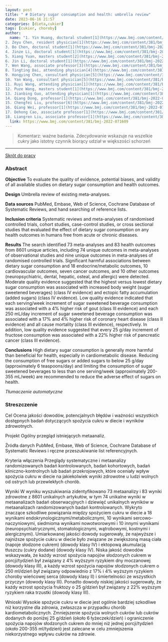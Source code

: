 ```yaml
---
layout: post
title: " # Dietary sugar consumption and health: umbrella review"
date: 2023-06-16 21:57
categories: [dieta,cukier]
tags: [cukier, choroby]
author:
  name: "1. Yin Huang, doctoral student[1](https://www.bmj.com/content/381/bmj-2022-071609#aff-1),  
2. Zeyu Chen, resident physician[1](https://www.bmj.com/content/381/bmj-2022-071609#aff-1),  
3. Bo Chen, doctoral student[1](https://www.bmj.com/content/381/bmj-2022-071609#aff-1),  
4. Jinze Li, doctoral student[1](https://www.bmj.com/content/381/bmj-2022-071609#aff-1),  
5. Xiang Yuan, masters student[2](https://www.bmj.com/content/381/bmj-2022-071609#aff-2),  
6. Jin Li, doctoral student[1](https://www.bmj.com/content/381/bmj-2022-071609#aff-1),  
7. Wen Wang, associate professor[3](https://www.bmj.com/content/381/bmj-2022-071609#aff-3),  
8. Tingting Dai, attending physician[4](https://www.bmj.com/content/381/bmj-2022-071609#aff-4),  
9. Hongying Chen, consultant physician[5](https://www.bmj.com/content/381/bmj-2022-071609#aff-5),  
10. Yan Wang, consultant physician[5](https://www.bmj.com/content/381/bmj-2022-071609#aff-5),  
11. Ruyi Wang, attending physician[1](https://www.bmj.com/content/381/bmj-2022-071609#aff-1),  
12. Puze Wang, masters student[1](https://www.bmj.com/content/381/bmj-2022-071609#aff-1),  
13. Jianbing Guo, attending physician[1](https://www.bmj.com/content/381/bmj-2022-071609#aff-1),  
14. Qiang Dong, professor[1](https://www.bmj.com/content/381/bmj-2022-071609#aff-1),  
15. Chengfei Liu, professor[6](https://www.bmj.com/content/381/bmj-2022-071609#aff-6),  
16. Qiang Wei, professor[1](https://www.bmj.com/content/381/bmj-2022-071609#aff-1),  
17. Dehong Cao, associate professor[1](https://www.bmj.com/content/381/bmj-2022-071609#aff-1),  
18. Liangren Liu, associate professor[1](https://www.bmj.com/content/381/bmj-2022-071609#aff-1) "
  link: https://www.bmj.com/content/381/bmj-2022-071609
---
```


> Komentarz: ważne badania. Zdecydowanie wskazuje na wszelkie cukry jako istotny czynnik biorący udział w większości schorzeń
> 
<hr>

[Skrót do pracy](https://drop.2to2.pm/fAQZoMzY/Dietary%20sugar%20consumption%20and%20health%3A%20umbrella%20review.pdf) 

### Abstract
**Objective** To evaluate the quality of evidence, potential biases, and validity of all available studies on dietary sugar consumption and health outcomes.

**Design** Umbrella review of existing meta-analyses.

**Data sources** PubMed, Embase, Web of Science, Cochrane Database of Systematic Reviews, and hand searching of reference lists.

**Inclusion criteria** Systematic reviews and meta-analyses of randomised controlled trials, cohort studies, case-control studies, or cross sectional studies that evaluated the effect of dietary sugar consumption on any health outcomes in humans free from acute or chronic diseases.

**Results** The search identified 73 meta-analyses and 83 health outcomes from 8601 unique articles, including 74 unique outcomes in meta-analyses of observational studies and nine unique outcomes in meta-analyses of randomised controlled trials. Significant harmful associations between dietary sugar consumption and 18 endocrine/metabolic outcomes, 10 cardiovascular outcomes, seven cancer outcomes, and 10 other outcomes (neuropsychiatric, dental, hepatic, osteal, and allergic) were detected. Moderate quality evidence suggested that the highest versus lowest dietary sugar consumption was associated with increased body weight (sugar sweetened beverages) (class IV evidence) and ectopic fatty accumulation (added sugars) (class IV evidence). Low quality evidence indicated that each serving/week increment of sugar sweetened beverage consumption was associated with a 4% higher risk of gout (class III evidence) and each 250 mL/day increment of sugar sweetened beverage consumption was associated with a 17% and 4% higher risk of coronary heart disease (class II evidence) and all cause mortality (class III evidence), respectively. In addition, low quality evidence suggested that every 25 g/day increment of fructose consumption was associated with a 22% higher risk of pancreatic cancer (class III evidence).

**Conclusions** High dietary sugar consumption is generally more harmful than beneficial for health, especially in cardiometabolic disease. Reducing the consumption of free sugars or added sugars to below 25 g/day (approximately 6 teaspoons/day) and limiting the consumption of sugar sweetened beverages to less than one serving/week (approximately 200-355 mL/week) are recommended to reduce the adverse effect of sugars on health.

*Tłumaczenie automatyczne*

### Streszczenie
Cel Ocena jakości dowodów, potencjalnych błędów i ważności wszystkich dostępnych badań dotyczących spożycia cukru w diecie i wyników zdrowotnych.  
  
Projekt Ogólny przegląd istniejących metaanaliz.  
  
Źródła danych PubMed, Embase, Web of Science, Cochrane Database of Systematic Reviews i ręczne przeszukiwanie list referencyjnych.  
  
Kryteria włączenia Przeglądy systematyczne i metaanalizy randomizowanych badań kontrolowanych, badań kohortowych, badań kliniczno-kontrolnych lub badań przekrojowych, które oceniały wpływ spożycia cukru w diecie na jakiekolwiek wyniki zdrowotne u ludzi wolnych od ostrych lub przewlekłych chorób.  
  
Wyniki W wyniku wyszukiwania zidentyfikowano 73 metaanalizy i 83 wyniki zdrowotne z 8601 unikalnych artykułów, w tym 74 unikalne wyniki w metaanalizach badań obserwacyjnych i dziewięć unikalnych wyników w metaanalizach randomizowanych badań kontrolowanych. Wykryto znaczące szkodliwe powiązania między spożyciem cukru w diecie a 18 wynikami endokrynologicznymi/metabolicznymi, 10 wynikami sercowo-naczyniowymi, siedmioma wynikami nowotworowymi i 10 innymi wynikami (neuropsychiatrycznymi, stomatologicznymi, wątrobowymi, kostnymi i alergicznymi). Umiarkowanej jakości dowody sugerowały, że najwyższe i najniższe spożycie cukru w diecie było związane ze zwiększoną masą ciała (napoje słodzone cukrem) (dowody klasy IV) i ektopową akumulacją tłuszczu (cukry dodane) (dowody klasy IV). Niska jakość dowodów wskazywała, że każdy wzrost spożycia napojów słodzonych cukrem w porcji/tydzień był związany z 4% wyższym ryzykiem dny moczanowej (dowody klasy III), a każdy wzrost spożycia napojów słodzonych cukrem o 250 ml/dzień był związany odpowiednio z 17% i 4% wyższym ryzykiem choroby wieńcowej serca (dowody klasy II) i śmiertelności ze wszystkich przyczyn (dowody klasy III). Ponadto dowody niskiej jakości sugerowały, że każdy wzrost spożycia fruktozy o 25 g/dzień był związany z 22% wyższym ryzykiem raka trzustki (dowody klasy III).  
  
Wnioski Wysokie spożycie cukru w diecie jest ogólnie bardziej szkodliwe niż korzystne dla zdrowia, zwłaszcza w przypadku chorób kardiometabolicznych. Zmniejszenie spożycia wolnych cukrów lub cukrów dodanych do poniżej 25 g/dzień (około 6 łyżeczek/dzień) i ograniczenie spożycia napojów słodzonych cukrem do mniej niż jednej porcji/tydzień (około 200-355 ml/tydzień) jest zalecane w celu zmniejszenia niekorzystnego wpływu cukrów na zdrowie.
